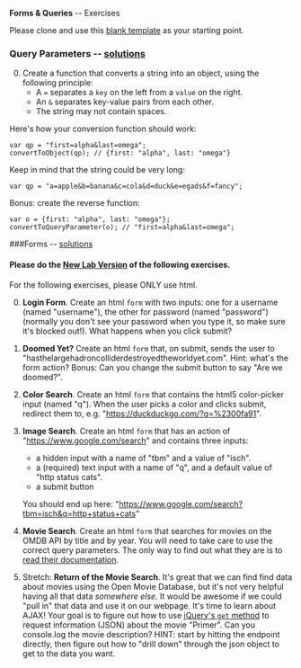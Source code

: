 **Forms & Queries** -- Exercises

Please clone and use this [blank template](https://github.com/sf-wdi-27-28/blank_template) as your starting point.

### Query Parameters -- [solutions](solutions.md)

0. Create a function that converts a string into an object, using the following principle:  
    - A `=` separates a `key` on the left from a `value` on the right.
    - An `&` separates key-value pairs from each other.
    - The string may not contain spaces.

Here's how your conversion function should work:

```
var qp = "first=alpha&last=omega";
convertToObject(qp); // {first: "alpha", last: "omega"}
```

Keep in mind that the string could be very long:

```
var qp = "a=apple&b=banana&c=cola&d=duck&e=egads&f=fancy";
```

Bonus: create the reverse function:
```
var o = {first: "alpha", last: "omega"};
convertToQueryParameter(o); // "first=alpha&last=omega";
```

###Forms -- [solutions](solutions.md)
#### Please do the [New Lab Version](https://github.com/sf-wdi-27-28/html-forms-lab) of the following exercises.

For the following exercises, please ONLY use html.

0. **Login Form**. Create an html `form` with two inputs: one for a username (named "username"), the other for password (named "password") (normally you don't see your password when you type it, so make sure it's blocked out!). What happens when you click submit?

1. **Doomed Yet?** Create an html `form` that, on submit, sends the user to "hasthelargehadroncolliderdestroyedtheworldyet.com". Hint: what's the form action? Bonus: Can you change the submit button to say "Are we doomed?".

2. **Color Search**. Create an html `form` that contains the html5 color-picker input (named "q"). When the user picks a color and clicks submit, redirect them to, e.g. "https://duckduckgo.com/?q=%2300fa91".

3. **Image Search**. Create an html `form` that has an action of "https://www.google.com/search" and contains three inputs:  
    - a hidden input with a name of "tbm" and a value of "isch".
    - a (required) text input with a name of "q", and a default value of "http status cats".
    - a submit button

    You should end up here: "https://www.google.com/search?tbm=isch&q=http+status+cats"

4. **Movie Search**. Create an html `form` that searches for movies on the OMDB API by title and by year. You will need to take care to use the correct query parameters. The only way to find out what they are is to [read their documentation](http://omdbapi.com/#usage).

6. Stretch: **Return of the Movie Search**. It's great that we can find find data about movies using the Open Movie Database, but it's not very helpful having all that data *somewhere else*. It would be awesome if we could "pull in" that data and use it on our webpage. It's time to learn about AJAX! Your goal is to figure out how to use [jQuery's `get` method](api.jquery.com/jQuery.get/) to request information (JSON) about the movie "Primer". Can you console.log the movie description? HINT: start by hitting the endpoint directly, then figure out how to "drill down" through the json object to get to the data you want.
